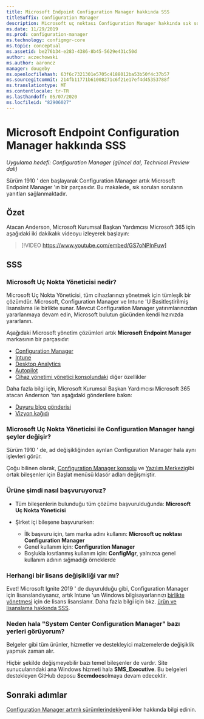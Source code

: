 ```yaml
---
title: Microsoft Endpoint Configuration Manager hakkında SSS
titleSuffix: Configuration Manager
description: Microsoft uç noktası Configuration Manager hakkında sık sorulan sorular
ms.date: 11/29/2019
ms.prod: configuration-manager
ms.technology: configmgr-core
ms.topic: conceptual
ms.assetid: be276b34-e283-4386-8b45-5629e431c50d
author: aczechowski
ms.author: aaroncz
manager: dougeby
ms.openlocfilehash: 63f6c7321301e5705c4188012ba53b50f4c37b57
ms.sourcegitcommit: 214fb11771b61008271c6f21e17ef4d45353788f
ms.translationtype: MT
ms.contentlocale: tr-TR
ms.lasthandoff: 05/07/2020
ms.locfileid: "82906027"
---
```

# <a name="microsoft-endpoint-configuration-manager-faq"></a>Microsoft Endpoint Configuration Manager hakkında SSS

*Uygulama hedefi: Configuration Manager (güncel dal, Technical Preview dalı)*

Sürüm 1910 ' den başlayarak Configuration Manager artık Microsoft Endpoint Manager 'ın bir parçasıdır. Bu makalede, sık sorulan soruların yanıtları sağlanmaktadır.

## <a name="summary"></a>Özet

Atacan Anderson, Microsoft Kurumsal Başkan Yardımcısı Microsoft 365 için aşağıdaki iki dakikalık videoyu izleyerek başlayın:

> [!VIDEO https://www.youtube.com/embed/GS7oNPInFuw]

## <a name="faqs"></a>SSS

### <a name="what-is-microsoft-endpoint-manager"></a>Microsoft Uç Nokta Yöneticisi nedir?

Microsoft Uç Nokta Yöneticisi, tüm cihazlarınızı yönetmek için tümleşik bir çözümdür. Microsoft, Configuration Manager ve Intune 'U Basitleştirilmiş lisanslama ile birlikte sunar. Mevcut Configuration Manager yatırımlarınızdan yararlanmaya devam edin, Microsoft bulutun gücünden kendi hızınızda yararlanın.

Aşağıdaki Microsoft yönetim çözümleri artık **Microsoft Endpoint Manager** markasının bir parçasıdır:

- [Configuration Manager](https://docs.microsoft.com/configmgr)
- [Intune](https://docs.microsoft.com/intune)
- [Desktop Analytics](../../desktop-analytics/overview.md)
- [Autopilot](https://docs.microsoft.com/intune/enrollment/enrollment-autopilot)
- [Cihaz yönetimi yönetici konsolundaki](https://techcommunity.microsoft.com/t5/enterprise-mobility-security/microsoft-intune-rolls-out-an-improved-streamlined-endpoint/ba-p/937760) diğer özellikler

Daha fazla bilgi için, Microsoft Kurumsal Başkan Yardımcısı Microsoft 365 atacan Anderson 'tan aşağıdaki gönderilere bakın:

- [Duyuru blog gönderisi](https://aka.ms/cmannounce)
- [Vizyon kağıdı](https://aka.ms/MEMVisionPaper)

### <a name="what-things-change-in-configuration-manager-with-microsoft-endpoint-manager"></a>Microsoft Uç Nokta Yöneticisi ile Configuration Manager hangi şeyler değişir?

Sürüm 1910 ' de, ad değişikliğinden ayrılan Configuration Manager hala aynı işlevleri görür.

Çoğu bilinen olarak, [Configuration Manager konsolu](../servers/manage/admin-console.md#bkmk_open) ve [Yazılım Merkezi](software-center.md#bkmk_open)gibi ortak bileşenler için Başlat menüsü klasör adları değişmiştir.

### <a name="how-do-we-refer-to-the-product-now"></a>Ürüne şimdi nasıl başvuruyoruz?

- Tüm bileşenlerin bulunduğu tüm çözüme başvurulduğunda: **Microsoft Uç Nokta Yöneticisi**

- Şirket içi bileşene başvururken:
  - İlk başvuru için, tam marka adını kullanın: **Microsoft uç noktası Configuration Manager**
  - Genel kullanım için: **Configuration Manager**
  - Boşlukla kısıtlanmış kullanım için: **ConfigMgr**, yalnızca genel kullanım adının sığmadığı örneklerde

### <a name="are-there-any-licensing-changes"></a>Herhangi bir lisans değişikliği var mı?

Evet! Microsoft Ignite 2019 ' de duyurulduğu gibi, Configuration Manager için lisanslandıysanız, artık Intune 'un Windows bilgisayarlarınızı [birlikte yönetmesi](../../comanage/overview.md) için de lisans lisanslanır. Daha fazla bilgi için bkz. [ürün ve lisanslama hakkında SSS](product-and-licensing-faq.md#bkmk_mem).

### <a name="why-do-i-still-see-system-center-configuration-manager-some-places"></a>Neden hala "System Center Configuration Manager" bazı yerleri görüyorum?

Belgeler gibi tüm ürünler, hizmetler ve destekleyici malzemelerde değişiklik yapmak zaman alır.

Hiçbir şekilde değişmeyebilir bazı temel bileşenler de vardır. Site sunucularındaki ana Windows hizmeti hala **SMS_Executive**. Bu belgeleri destekleyen GitHub deposu **Sccmdocs**olmaya devam edecektir.

## <a name="next-steps"></a>Sonraki adımlar

[Configuration Manager artımlı sürümlerindeki](../plan-design/changes/whats-new-incremental-versions.md)yenilikler hakkında bilgi edinin.
